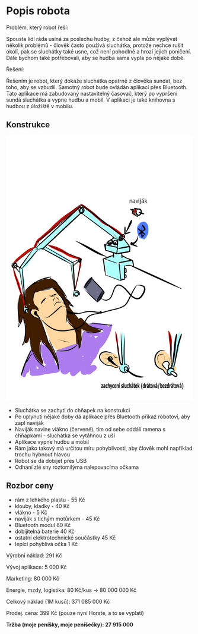 # Popis robota

Problém, který robot řeší:

Spousta lidí ráda usíná za poslechu hudby, z čehož ale může vyplývat několik problémů - člověk často používá sluchátka, protože nechce rušit okolí, pak se sluchátky také usne, což není pohodlné a hrozí jejich poničení. Dále bychom také potřebovali, aby se hudba sama vypla po nějaké době.

Řešení:

Řešením je robot, který dokáže sluchátka opatrně z člověka sundat, bez toho, aby se vzbudil. Samotný robot bude ovládán aplikací přes Bluetooth. Tato aplikace má zabudovaný nastavitelný časovač, který po vypršení sundá sluchátka a vypne hudbu a mobil. V aplikaci je také knihovna s hudbou z úložiště v mobilu.

## Konstrukce

![](robot.png)

- Sluchátka se zachytí do chňapek na konstrukci
- Po uplynutí nějaké doby dá aplikace přes Bluetooth příkaz robotovi, aby zapl naviják
- Naviják navine vlákno (červené), tím od sebe oddálí ramena s chňapkami - sluchátka se vytáhnou z uší
- Aplikace vypne hudbu a mobil
- Rám jako takový má určitou míru pohyblivosti, aby člověk mohl například trochu hýbnout hlavou
- Robot se dá dobíjet přes USB
- Odhání zlé sny roztomilýma nalepovacíma očkama

## Rozbor ceny

- rám z lehkého plastu - 55 Kč
- klouby, kladky - 40 Kč
- vlákno - 5 Kč
- naviják s tichým motůrkem - 45 Kč
- Bluetooth modul 60 Kč
- dobíjitelná baterie 40 Kč 
- ostatní elektrotechnické součástky 45 Kč
- lepící pohyblivá očka 1 Kč

Výrobní náklad: 291 Kč

Vývoj aplikace: 5 000 Kč

Marketing: 80 000 Kč

Energie, mzdy, logistika: 80 Kč/kus -> 80 000 000 Kč 

Celkový náklad (1M kusů): 371 085 000 Kč

Prodej. cena: 399 Kč (pouze nyní Horste, a to se vyplatí)

__Tržba (moje peníšky, moje peníšečky): 27 915 000__